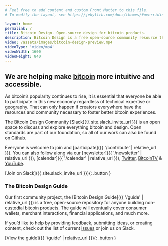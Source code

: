 ```yaml
---
# Feel free to add content and custom Front Matter to this file.
# To modify the layout, see https://jekyllrb.com/docs/themes/#overriding-theme-defaults

layout: home
permalink: /
title: Bitcoin Design. Open-source design for bitcoin products.
description: Bitcoin Design is a free open-source community resource that helps designers and developers working on bitcoin-products to create better experiences, faster.
video: /assets/images/bitcoin-design-preview.mp4
videoType: 'video/mp4'
videoWidth: 1600
videoHeight: 840
---
```


## We are helping make [bitcoin](https://bitcoin.org) more intuitive and accessible.

As bitcoin’s popularity continues to rise, it is essential that everyone be able to participate in this new economy regardless of technical expertise or geography. That can only happen if creators everywhere have the resources and community necessary to foster better bitcoin experiences.

The Bitcoin Design Community [Slack]({{ site.slack_invite_url }}) is an open space to discuss and explore everything bitcoin and design. Open standards are part of our foundation, so all of our work can also be found on [Github](https://github.com/BitcoinDesign).

Everyone is welcome to join and [participate]({{ '/contribute' | relative_url }}). You can also follow along via our [newsletter]({{ '/newsletter' | relative_url }}), [calendar]({{ '/calendar' | relative_url }}), [Twitter](https://twitter.com/bitcoin_design), [BitcoinTV](https://bitcointv.com/a/bitcoin_design/video-channels) & [YouTube](https://www.youtube.com/c/BitcoinDesign).

[Join on Slack]({{ site.slack_invite_url }}){: .button }

### The Bitcoin Design Guide

Our first community project, the [Bitcoin Design Guide]({{ '/guide' | relative_url }}) is a free, open-source repository for anyone building non-custodial bitcoin products. The guide will eventually cover consumer wallets, merchant interactions, financial applications, and much more.

If you’d like to help by providing feedback, submitting ideas, or creating content, check out the list of current [issues](https://github.com/BitcoinDesign/Guide/issues) or join us on Slack.

[View the guide]({{ '/guide' | relative_url }}){: .button }
